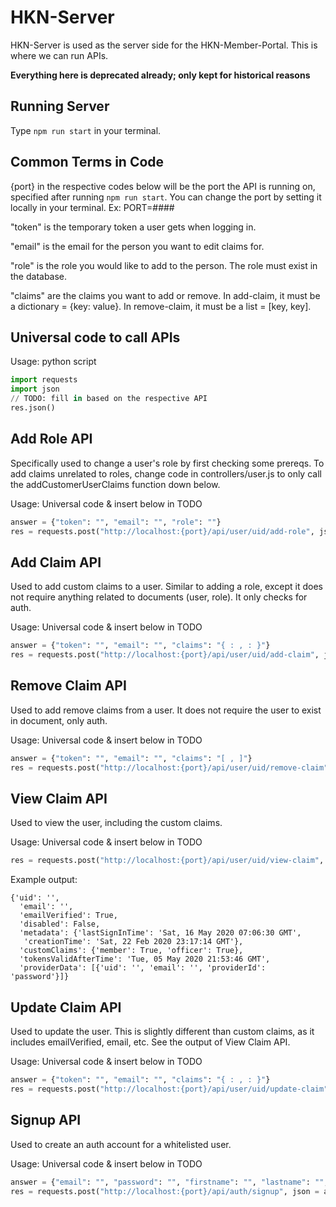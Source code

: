 # HKN-Server

HKN-Server is used as the server side for the HKN-Member-Portal.
This is where we can run APIs.

**Everything here is deprecated already; only kept for historical reasons**

## Running Server

Type `npm run start` in your terminal.

## Common Terms in Code

{port} in the respective codes below will be the port the API is running on, specified after running `npm run start`.
You can change the port by setting it locally in your terminal. Ex: PORT=####

"token" is the temporary token a user gets when logging in.

"email" is the email for the person you want to edit claims for.

"role" is the role you would like to add to the person. The role must exist in the database.

"claims" are the claims you want to add or remove. In add-claim, it must be a dictionary = {key: value}.
In remove-claim, it must be a list = [key, key].

## Universal code to call APIs

Usage: python script

```python
import requests
import json
// TODO: fill in based on the respective API
res.json()
```

## Add Role API

Specifically used to change a user's role by first checking some prereqs.
To add claims unrelated to roles, change code in controllers/user.js to only
call the addCustomerUserClaims function down below.

Usage: Universal code & insert below in TODO

```python
answer = {"token": "", "email": "", "role": ""}
res = requests.post("http://localhost:{port}/api/user/uid/add-role", json = answer)
```

## Add Claim API

Used to add custom claims to a user.
Similar to adding a role, except it does not require anything related to documents (user, role).
It only checks for auth.

Usage: Universal code & insert below in TODO

```python
answer = {"token": "", "email": "", "claims": "{ : , : }"}
res = requests.post("http://localhost:{port}/api/user/uid/add-claim", json = answer)
```

## Remove Claim API

Used to add remove claims from a user.
It does not require the user to exist in document, only auth.

Usage: Universal code & insert below in TODO

```python
answer = {"token": "", "email": "", "claims": "[ , ]"}
res = requests.post("http://localhost:{port}/api/user/uid/remove-claim", json = answer)
```

## View Claim API

Used to view the user, including the custom claims.

Usage: Universal code & insert below in TODO

```python
res = requests.post("http://localhost:{port}/api/user/uid/view-claim", {"email": ""})
```

Example output:

```
{'uid': '',
  'email': '',
  'emailVerified': True,
  'disabled': False,
  'metadata': {'lastSignInTime': 'Sat, 16 May 2020 07:06:30 GMT',
   'creationTime': 'Sat, 22 Feb 2020 23:17:14 GMT'},
  'customClaims': {'member': True, 'officer': True},
  'tokensValidAfterTime': 'Tue, 05 May 2020 21:53:46 GMT',
  'providerData': [{'uid': '', 'email': '', 'providerId': 'password'}]}
```

## Update Claim API

Used to update the user. This is slightly different than custom claims,
as it includes emailVerified, email, etc. See the output of View Claim API.

Usage: Universal code & insert below in TODO

```python
answer = {"token": "", "email": "", "claims": "{ : , : }"}
res = requests.post("http://localhost:{port}/api/user/uid/update-claim", json = answer)
```

## Signup API

Used to create an auth account for a whitelisted user.

Usage: Universal code & insert below in TODO

```python
answer = {"email": "", "password": "", "firstname": "", "lastname": "", "major": "", "gradYear": ""}
res = requests.post("http://localhost:{port}/api/auth/signup", json = answer)
```
